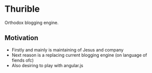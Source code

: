 Thurible
========

Orthodox blogging engine.


Motivation
----------

 * Firstly and mainly is maintaining of Jesus and company
 * Next reason is a replacing current blogging engine (on language of fiends ofc)
 * Also desiring to play with angular.js
